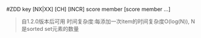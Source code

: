 #ZDD key [NX|XX] [CH] [INCR] score member [score member ...]

>自1.2.0版本后可用
>时间复杂度:每添加一次item的时间复杂度O(log(N)), N是sorted set元素的数量